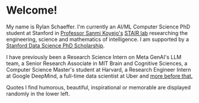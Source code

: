 # Welcome!

My name is Rylan Schaeffer. I'm currently an AI/ML Computer Science PhD student at Stanford
in [Professor Sanmi Koyejo's](https://cs.stanford.edu/~sanmi/) [STAIR lab](https://stair.cs.stanford.edu/) researching
the engineering, science and mathematics of intelligence. I am supported by a
[Stanford Data Science PhD Scholarship](https://datascience.stanford.edu/programs/stanford-data-science-scholars-program).


I have previously been
a Research Science Intern on Meta GenAI's LLM team, a Senior Research Associate
in MIT Brain and Cognitive Sciences, a Computer Science Master's student at Harvard, 
a Research Engineer Intern at Google DeepMind, a full-time data scientist at Uber and
<a href="/content/about.html">more before that.</a><br>

Quotes I find humorous, beautiful, inspirational or memorable are displayed randomly in the lower left.


